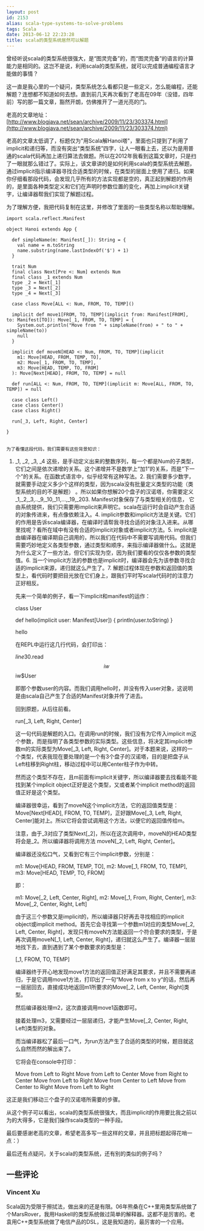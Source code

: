 ```yaml
---
layout: post
id: 2153
alias: scala-type-systems-to-solve-problems
tags: Scala
date: 2013-06-12 22:23:28
title: scala的类型系统居然可以解题
---
```


曾经听说scala的类型系统很强大，是“图灵完备”的，而“图灵完备”的语言的计算能力是相同的。这岂不是说，利用scala的类型系统，就可以完成普通编程语言才能做的事情？

这一直是我心里的一个疑问，类型系统怎么看都只是一些定义，怎么能编程，还能解题？连想都不知道如何去想。直到前几天再次看到了老高在09年（没错，四年前）写的那一篇文章，豁然开朗，仿佛推开了一道光亮的门。

老高的文章地址：[http://www.blogjava.net/sean/archive/2009/11/23/303374.html](http://www.blogjava.net/sean/archive/2009/11/23/303374.html)

老高的文章太低调了，标题仅为"用Scala解Hanoi塔"，里面也只提到了利用了implicit和递归等，而没有突出“类型系统”四字，让人一眼看上去，还以为是用普通的scala代码再加上递归算法去做题。所以在2012年我看到这篇文章时，只是扫了一眼就那么错过了。实际上，该文章讲的是如何利用scala的类型系统去解题，通过implicit指示编译器寻找合适类型的时候，在类型的层面上使用了递归。如果你仔细看那段代码，会发现几乎所有的方法实现都是空的，真正起到解题的作用的，是里面各种类型定义和它们在声明时参数位置的变化，再加上implicit关键字，让编译器帮我们实现了解题过程。

为了理解方便，我把代码复制在这里，并修改了里面的一些类型名称以帮助理解。

    import scala.reflect.Manifest

    object Hanoi extends App {

      def simpleName(m: Manifest[_]): String = {
        val name = m.toString
        name.substring(name.lastIndexOf('$') + 1)
      }

      trait Num
      final class Next[Pre <: Num] extends Num
      final class _1 extends Num
      type _2 = Next[_1]
      type _3 = Next[_2]
      type _4 = Next[_3]

      case class Move[ALL <: Num, FROM, TO, TEMP]()

      implicit def move1[FROM, TO, TEMP](implicit from: Manifest[FROM], to: Manifest[TO]): Move[_1, FROM, TO, TEMP] = {
        System.out.println("Move from " + simpleName(from) + " to " + simpleName(to))
        null
      }

      implicit def moveN[HEAD <: Num, FROM, TO, TEMP](implicit
        m1: Move[HEAD, FROM, TEMP, TO],
        m2: Move[_1, FROM, TO, TEMP],
        m3: Move[HEAD, TEMP, TO, FROM]
      ): Move[Next[HEAD], FROM, TO, TEMP] = null

      def run[ALL <: Num, FROM, TO, TEMP](implicit m: Move[ALL, FROM, TO, TEMP]) = null

      case class Left()
      case class Center()
      case class Right()

      run[_3, Left, Right, Center]

    }
    

    为了看懂这段代码，我们需要有这些背景知识：

1.  _1, _2, _3, _4 这些，是手动定义出来的整数序列，每一个都是Num的子类型，它们之间是依次递增的关系。这个递增并不是数学上“加1”的关系，而是“下一个”的关系。在函数式语言中，似乎经常有这种写法。2.  我们需要多少数字，就需要手动定义多少个这样的类型，因为scala没有批量定义类型的功能（类型系统的目的不是解题） 。所以如果你想解20个盘子的汉诺塔，你需要定义_1,_2,_3,.._9,_10,_11,...,_19,_203.  Manifest对象保存了与类型相关的信息， 它由系统提供，我们只需要用implicit来声明它。scala在运行时会自动产生合适的对象传进来，有点像依赖注入。4.  implicit参数和implicit方法是关键。它们的作用是告诉scala编译器，在编译时请帮我寻找合适的对象注入进来。从哪里找呢？看所在域中有没有合适的implicit对象或者implicit方法。5.  implicit是由编译器在编译期自己调用的，所以我们在代码中不需要写调用代码。但我们需要巧妙地定义各类型参数，通过类型和顺序，来指示编译器做什么。这就是为什么定义了一些方法，但它们实现为空，因为我们要看的仅仅各参数的类型值。6.  当一个implicit方法的参数也是implicit时，编译器会先为该参数寻找合适的implicit来源，递归就这么产生了。7.  解题过程体现在参数和返回值的类型上，看代码时要把目光放在它们身上，跟我们平时写scala代码时的注意力正好相反。

    先来一个简单的例子，看一下implicit和manifest的运作：

    class User

    def hello(implicit user: Manifest[User]) {
        println(user.toString)
    }

    hello

    在REPL中运行这几行代码，会打印出：

    $line30.$read$$iw$$iw$User

    即那个参数user的内容。而我们调用hello时，并没有传入user对象，这说明是由scala自己产生了合适的Manifest对象并传了进去。

    回到原题，从后往前看。

    run[_3, Left, Right, Center]

    这一句代码是解题的入口。在调用run的时候，我们没有为它传入implicit m这个参数，而是指明了各类型参数的实际类型。这些信息，将决定其implicit参数m的实际类型为Move[_3, Left, Right, Center]。对于本题来说，这样的一个类型，代表我现在要处理的是一个有3个盘子的汉诺塔，目的是把盘子从Left柱移到Right柱，移动过程中可以用Center柱子作为中转。

    然而这个类型不存在，且m前面有implicit关键字，所以编译器要去找看能不能找到某个implicit object正好是这个类型，又或者某个implicit method的返回值正好是这个类型。

    编译器很幸运，看到了moveN这个implicit方法，它的返回值类型是：Move[Next[HEAD], FROM, TO, TEMP]，正好跟Move[_3, Left, Right, Center]能对上。所以它将会尝试调用这个方法，以便它的返回值传给m。

    注意，由于_3对应了类型Next[_2]，所以在这次调用中，moveN的HEAD类型将会是_2。所以编译器将调用方法 moveN[_2, Left, Right, Center]。

    编译器还没松口气，又看到它有三个implicit参数，分别是：

    m1: Move[HEAD, FROM, TEMP, TO],
    m2: Move[_1, FROM, TO, TEMP],
    m3: Move[HEAD, TEMP, TO, FROM]

    即：

    m1: Move[_2, Left, Center, Right],
    m2: Move[_1, From, Right, Center],
    m3: Move[_2, Center, Right, Left]

    由于这三个参数又是implicit的，所以编译器只好再去寻找相应的implicit object或implicit method。首先它会寻找第一个参数m1对应的类型Move[_2, Left, Center, Right]，发现只有moveN方法能返回一个符合要求的类型，于是再次调用moveN[_1, Left, Center, Right]，递归就这么产生了。编译器一层层地找下去，直到遇到了某个参数要求的类型是：

    [_1, FROM, TO, TEMP]

    编译器终于开心地发现move1方法的返回值正好满足其要求，并且不需要再递归，于是它调用move1方法，打印出了一句“Move from x to y“的话，然后再一层层回去，直接成功地返回m1所要求的Move[_2, Left, Center, Right]类型。

    然后编译器处理m2，这次直接调用move1函数即可。

    接着处理m3，又需要经过一层层递归，才能产生Move[_2, Center, Right, Left]类型的对象。

    而当编译器松了最后一口气，为run方法产生了合适的类型的时候，题目就这么自然而然的解出来了。

    它将会在console中打印：

    Move from Left to Right
    Move from Left to Center
    Move from Right to Center
    Move from Left to Right
    Move from Center to Left
    Move from Center to Right
    Move from Left to Right

这正是我们移动三个盘子的汉诺塔所需要的步骤。

从这个例子可以看出，scala的类型系统很强大，而且implicit的作用要比我之前以为的大得多，它是我们操作scala类型的一种手段。

最后要感谢老高的文章，希望老高多写一些这样的文章，并且把标题起得花哨一点：）

最后还有点疑问，关于scala的类型系统，还有别的类似的例子吗？

## 一些评论

### Vincent Xu

Scala因为受限于擦拭法，做出来的还是有限。06年熊桑在C++里用类型系统做了个MarsRover，我用Haskell的类型系统做过简单的解释器。这都不是厉害的。老袁用C++类型系统做了电信产品的DSL，这是我知道的，最厉害的一个应用。
